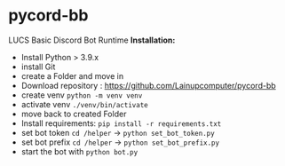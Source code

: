 # pycord-bb
LUCS Basic Discord Bot Runtime 
**Installation:**
- Install Python > 3.9.x 
- install Git 
- create a Folder and move in 
- Download repository :  https://github.com/Lainupcomputer/pycord-bb
- create venv ```python -m venv venv```
- activate venv ```./venv/bin/activate```
- move back to created Folder
- Install requirements: ```pip install -r requirements.txt```
- set bot token ```cd /helper``` -> ```python set_bot_token.py```
- set bot prefix ```cd /helper``` -> ```python set_bot_prefix.py```
- start the bot with ```python bot.py```
